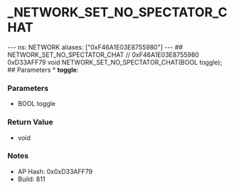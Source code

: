 # _NETWORK_SET_NO_SPECTATOR_CHAT

--- ns: NETWORK aliases: ["0xF46A1E03E8755980"] --- ## NETWORK_SET_NO_SPECTATOR_CHAT  // 0xF46A1E03E8755980 0xD33AFF79 void NETWORK_SET_NO_SPECTATOR_CHAT(BOOL toggle);  ## Parameters * **toggle**:

### Parameters
* BOOL toggle

### Return Value
* void

### Notes
* AP Hash: 0x0xD33AFF79
* Build: 811

